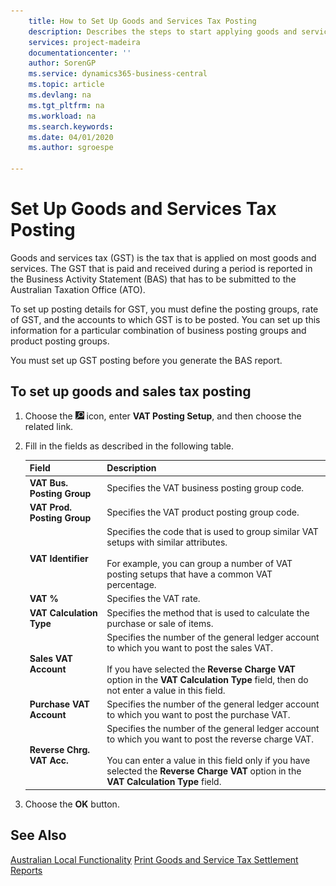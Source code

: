 ```yaml
---
    title: How to Set Up Goods and Services Tax Posting
    description: Describes the steps to start applying goods and services tax (GST) to goods and services.
    services: project-madeira 
    documentationcenter: ''
    author: SorenGP
    ms.service: dynamics365-business-central
    ms.topic: article
    ms.devlang: na
    ms.tgt_pltfrm: na
    ms.workload: na
    ms.search.keywords:
    ms.date: 04/01/2020
    ms.author: sgroespe

---
```

# Set Up Goods and Services Tax Posting
Goods and services tax (GST) is the tax that is applied on most goods and services. The GST that is paid and received during a period is reported in the Business Activity Statement (BAS) that has to be submitted to the Australian Taxation Office (ATO).  

To set up posting details for GST, you must define the posting groups, rate of GST, and the accounts to which GST is to be posted. You can set up this information for a particular combination of business posting groups and product posting groups.  

You must set up GST posting before you generate the BAS report.  

## To set up goods and sales tax posting  
1. Choose the ![Search for Page or Report](../../media/ui-search/search_small.png "Search for Page or Report icon") icon, enter **VAT Posting Setup**, and then choose the related link.  
2. Fill in the fields as described in the following table.  

    |Field|Description|  
    |---------------------------------|---------------------------------------|  
    |**VAT Bus. Posting Group**|Specifies the VAT business posting group code.|  
    |**VAT Prod. Posting Group**|Specifies the VAT product posting group code.|  
    |**VAT Identifier**|Specifies the code that is used to group similar VAT setups with similar attributes.<br /><br /> For example, you can group a number of VAT posting setups that have a common VAT percentage.|  
    |**VAT %**|Specifies the VAT rate.|  
    |**VAT Calculation Type**|Specifies the method that is used to calculate the purchase or sale of items.|  
    |**Sales VAT Account**|Specifies the number of the general ledger account to which you want to post the sales VAT.<br /><br /> If you have selected the **Reverse Charge VAT** option in the **VAT Calculation Type** field, then do not enter a value in this field.|  
    |**Purchase VAT Account**|Specifies the number of the general ledger account to which you want to post the purchase VAT.|  
    |**Reverse Chrg. VAT Acc.**|Specifies the number of the general ledger account to which you want to post the reverse charge VAT.<br /><br /> You can enter a value in this field only if you have selected the **Reverse Charge VAT** option in the **VAT Calculation Type** field.|  

3.  Choose the **OK** button.  

## See Also  
[Australian Local Functionality](australia-local-functionality.md)
[Print Goods and Service Tax Settlement Reports](how-to-print-goods-and-service-tax-settlement-reports.md)
